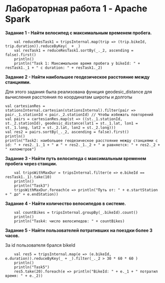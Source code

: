 # Лабораторная работа 1 - Apache Spark


**Задание 1 - Найти велосипед с максимальным временем пробега.**
```
    val reduceResTask1 = tripsInternal.map(trip => (trip.bikeId, trip.duration)).reduceByKey(_ + _)
    val resTask1 = reduceResTask1.sortBy(_._2, ascending = false).first()
    println()
    println("Task 1: Максимальное время пробега у bikeId: " + resTask1._1 + " с duration: " + resTask1._2)
```

**Задание 2 - Найти наибольшее геодезическое расстояние между станциями.**

Для этого задания была реализована функция geodesic_distance для вычисления расстояния по координатам широты и долготы
```
val cartesianRes = stationsInternal.cartesian(stationsInternal).filter(pair => pair._1.stationId < pair._2.stationId) // Чтобы избежать повторений
val pairs = cartesianRes.map(st => ((st._1.stationId, st._2.stationId), geodesic_distance(lat1 = st._1.lat, lon1 = st._1.long, lat2 = st._2.lat, lon2 = st._2.long)))
val res2 = pairs.sortBy(_._2, ascending = false).first()
println()
println("Task2: наибольшее геодезическое расстояние между станциями с id: " + res2._1._1 + " и " + res2._1._2 + " и равняется: " + res2._2 + " километров")
```
**Задание 3 - Найти путь велосипеда с максимальным временем пробега через станции.**

```
    val tripsWithMaxDur = tripsInternal.filter(e => e.bikeId == resTask1._1).take(10)
    println()
    println("Task3")
    tripsWithMaxDur.foreach(e => println("Путь от: " + e.startStation + " до" + e.endStation))
```
**Задание 4 - Найти количество велосипедов в системе.**
```
    val countBikes = tripsInternal.groupBy(_.bikeId).count()
    println()
    println("Task4: число велосипедов: " + countBikes)
```
**Задание 5 - Найти пользователей потративших на поездки более 3 часов.**

За id пользователя брался bikeId
```
    val res5 = tripsInternal.map(e => (e.bikeId, e.duration)).reduceByKey(_ + _).filter(_._2 > 30 * 60 * 60 )
    println()
    println("Task5")
    res5.take(20).foreach(e => println("BikeId: " + e._1 + " потратил время: " + e._2))
```